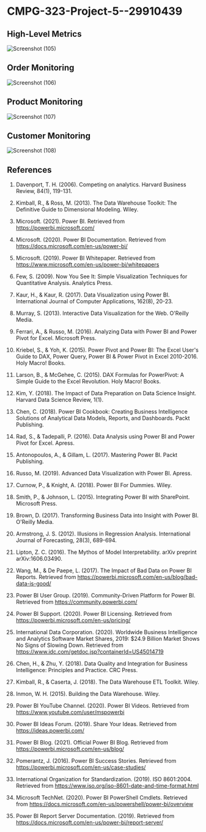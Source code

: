 # CMPG-323-Project-5--29910439

## High-Level Metrics
![Screenshot (105)](https://github.com/bafanamahase/CMPG-323-Project-5--29910439/assets/88552699/87caca6a-7bc6-45f7-a200-b0f60975d68a)
## Order Monitoring
![Screenshot (106)](https://github.com/bafanamahase/CMPG-323-Project-5--29910439/assets/88552699/001dd87a-2d8c-4fdd-b053-77a6f5701a80)

## Product Monitoring
![Screenshot (107)](https://github.com/bafanamahase/CMPG-323-Project-5--29910439/assets/88552699/8dc846d3-2966-48bb-9f65-93a90f0fe8e7)

## Customer Monitoring
![Screenshot (108)](https://github.com/bafanamahase/CMPG-323-Project-5--29910439/assets/88552699/962d6b2a-899b-44b7-8b19-ff283f263d5d)




## References

1. Davenport, T. H. (2006). Competing on analytics. Harvard Business Review, 84(1), 119-131.

2. Kimball, R., & Ross, M. (2013). The Data Warehouse Toolkit: The Definitive Guide to Dimensional Modeling. Wiley.

3. Microsoft. (2021). Power BI. Retrieved from https://powerbi.microsoft.com/

4. Microsoft. (2020). Power BI Documentation. Retrieved from https://docs.microsoft.com/en-us/power-bi/

5. Microsoft. (2019). Power BI Whitepaper. Retrieved from https://www.microsoft.com/en-us/power-bi/whitepapers

6. Few, S. (2009). Now You See It: Simple Visualization Techniques for Quantitative Analysis. Analytics Press.

7. Kaur, H., & Kaur, R. (2017). Data Visualization using Power BI. International Journal of Computer Applications, 162(8), 20-23.

8. Murray, S. (2013). Interactive Data Visualization for the Web. O'Reilly Media.

9. Ferrari, A., & Russo, M. (2016). Analyzing Data with Power BI and Power Pivot for Excel. Microsoft Press.

10. Kriebel, S., & Yoh, K. (2015). Power Pivot and Power BI: The Excel User's Guide to DAX, Power Query, Power BI & Power Pivot in Excel 2010-2016. Holy Macro! Books.

11. Larson, B., & McGehee, C. (2015). DAX Formulas for PowerPivot: A Simple Guide to the Excel Revolution. Holy Macro! Books.

12. Kim, Y. (2018). The Impact of Data Preparation on Data Science Insight. Harvard Data Science Review, 1(1).

13. Chen, C. (2018). Power BI Cookbook: Creating Business Intelligence Solutions of Analytical Data Models, Reports, and Dashboards. Packt Publishing.

14. Rad, S., & Tadepalli, P. (2016). Data Analysis using Power BI and Power Pivot for Excel. Apress.

15. Antonopoulos, A., & Gillam, L. (2017). Mastering Power BI. Packt Publishing.

16. Russo, M. (2019). Advanced Data Visualization with Power BI. Apress.

17. Curnow, P., & Knight, A. (2018). Power BI For Dummies. Wiley.

18. Smith, P., & Johnson, L. (2015). Integrating Power BI with SharePoint. Microsoft Press.

19. Brown, D. (2017). Transforming Business Data into Insight with Power BI. O'Reilly Media.

20. Armstrong, J. S. (2012). Illusions in Regression Analysis. International Journal of Forecasting, 28(3), 689-694.

21. Lipton, Z. C. (2016). The Mythos of Model Interpretability. arXiv preprint arXiv:1606.03490.

22. Wang, M., & De Paepe, L. (2017). The Impact of Bad Data on Power BI Reports. Retrieved from https://powerbi.microsoft.com/en-us/blog/bad-data-is-good/

23. Power BI User Group. (2019). Community-Driven Platform for Power BI. Retrieved from https://community.powerbi.com/

24. Power BI Support. (2020). Power BI Licensing. Retrieved from https://powerbi.microsoft.com/en-us/pricing/

25. International Data Corporation. (2020). Worldwide Business Intelligence and Analytics Software Market Shares, 2019: $24.9 Billion Market Shows No Signs of Slowing Down. Retrieved from https://www.idc.com/getdoc.jsp?containerId=US45014719

26. Chen, H., & Zhu, Y. (2018). Data Quality and Integration for Business Intelligence: Principles and Practice. CRC Press.

27. Kimball, R., & Caserta, J. (2018). The Data Warehouse ETL Toolkit. Wiley.

28. Inmon, W. H. (2015). Building the Data Warehouse. Wiley.

29. Power BI YouTube Channel. (2020). Power BI Videos. Retrieved from https://www.youtube.com/user/mspowerbi

30. Power BI Ideas Forum. (2019). Share Your Ideas. Retrieved from https://ideas.powerbi.com/

31. Power BI Blog. (2021). Official Power BI Blog. Retrieved from https://powerbi.microsoft.com/en-us/blog/

32. Pomerantz, J. (2016). Power BI Success Stories. Retrieved from https://powerbi.microsoft.com/en-us/case-studies/

33. International Organization for Standardization. (2019). ISO 8601:2004. Retrieved from https://www.iso.org/iso-8601-date-and-time-format.html

34. Microsoft TechNet. (2020). Power BI PowerShell Cmdlets. Retrieved from https://docs.microsoft.com/en-us/powershell/power-bi/overview

35. Power BI Report Server Documentation. (2019). Retrieved from https://docs.microsoft.com/en-us/power-bi/report-server/
